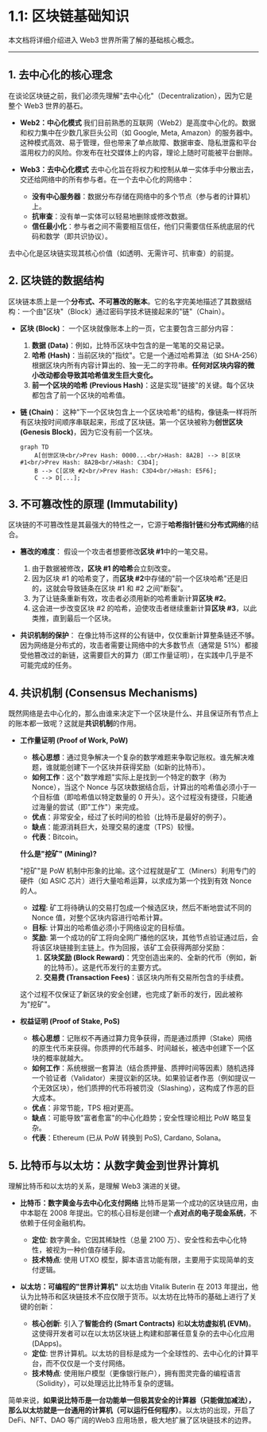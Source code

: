 # 1.1: 区块链基础知识

本文档将详细介绍进入 Web3 世界所需了解的基础核心概念。

---

## 1. 去中心化的核心理念

在谈论区块链之前，我们必须先理解"去中心化"（Decentralization），因为它是整个 Web3 世界的基石。

-   **Web2：中心化模式**
    我们目前熟悉的互联网（Web2）是高度中心化的。数据和权力集中在少数几家巨头公司（如 Google, Meta, Amazon）的服务器中。这种模式高效、易于管理，但也带来了单点故障、数据审查、隐私泄露和平台滥用权力的风险。你发布在社交媒体上的内容，理论上随时可能被平台删除。

-   **Web3：去中心化模式**
    去中心化旨在将权力和控制从单一实体手中分散出去，交还给网络中的所有参与者。在一个去中心化的网络中：
    -   **没有中心服务器**：数据分布存储在网络中的多个节点（参与者的计算机）上。
    -   **抗审查**：没有单一实体可以轻易地删除或修改数据。
    -   **信任最小化**：参与者之间不需要相互信任，他们只需要信任系统底层的代码和数学（即共识协议）。

去中心化是区块链实现其核心价值（如透明、无需许可、抗审查）的前提。

## 2. 区块链的数据结构

区块链本质上是一个**分布式、不可篡改的账本**。它的名字完美地描述了其数据结构：一个由"区块"（Block）通过密码学技术链接起来的"链"（Chain）。

-   **区块 (Block)**：
    一个区块就像账本上的一页，它主要包含三部分内容：
    1.  **数据 (Data)**：例如，比特币区块中包含的是一笔笔的交易记录。
    2.  **哈希 (Hash)**：当前区块的"指纹"。它是一个通过哈希算法（如 SHA-256）根据区块内所有内容计算出的、独一无二的字符串。**任何对区块内容的微小改动都会导致其哈希值发生巨大变化。**
    3.  **前一个区块的哈希 (Previous Hash)**：这是实现"链接"的关键。每个区块都包含了前一个区块的哈希值。

-   **链 (Chain)**：
    这种"下一个区块包含上一个区块哈希"的结构，像链条一样将所有区块按时间顺序串联起来，形成了区块链。第一个区块被称为**创世区块 (Genesis Block)**，因为它没有前一个区块。

    ```mermaid
    graph TD
        A[创世区块<br/>Prev Hash: 0000...<br/>Hash: 8A2B] --> B[区块 #1<br/>Prev Hash: 8A2B<br/>Hash: C3D4];
        B --> C[区块 #2<br/>Prev Hash: C3D4<br/>Hash: E5F6];
        C --> D[...];
    ```

## 3. 不可篡改性的原理 (Immutability)

区块链的不可篡改性是其最强大的特性之一，它源于**哈希指针链**和**分布式网络**的结合。

-   **篡改的难度**：
    假设一个攻击者想要修改**区块 #1**中的一笔交易。
    1.  由于数据被修改，**区块 #1 的哈希**会立刻改变。
    2.  因为区块 #1 的哈希变了，而**区块 #2**中存储的"前一个区块哈希"还是旧的，这就会导致链条在区块 #1 和 #2 之间"断裂"。
    3.  为了让链条重新有效，攻击者必须用新的哈希重新计算**区块 #2**。
    4.  这会进一步改变区块 #2 的哈希，迫使攻击者继续重新计算**区块 #3**，以此类推，直到最后一个区块。

-   **共识机制的保护**：
    在像比特币这样的公有链中，仅仅重新计算整条链还不够。因为网络是分布式的，攻击者需要让网络中的大多数节点（通常是 51%）都接受他篡改过的新链，这需要巨大的算力（即工作量证明），在实践中几乎是不可能完成的任务。

## 4. 共识机制 (Consensus Mechanisms)

既然网络是去中心化的，那么由谁来决定下一个区块是什么、并且保证所有节点上的账本都一致呢？这就是**共识机制**的作用。

-   **工作量证明 (Proof of Work, PoW)**
    -   **核心思想**：通过竞争解决一个复杂的数学难题来争取记账权。谁先解决难题，谁就能创建下一个区块并获得奖励（如新的比特币）。
    -   **如何工作**：这个"数学难题"实际上是找到一个特定的数字（称为 Nonce），当这个 Nonce 与区块数据结合后，计算出的哈希值必须小于一个目标值（即哈希值以特定数量的 0 开头）。这个过程没有捷径，只能通过海量的尝试（即"工作"）来完成。
    -   **优点**：非常安全，经过了长时间的检验（比特币是最好的例子）。
    -   **缺点**：能源消耗巨大，处理交易的速度（TPS）较慢。
    -   **代表**：Bitcoin。

    **什么是"挖矿" (Mining)?**

    "挖矿"是 PoW 机制中形象的比喻。这个过程就是矿工（Miners）利用专门的硬件（如 ASIC 芯片）进行大量哈希运算，以求成为第一个找到有效 Nonce 的人。
    - **过程**: 矿工将待确认的交易打包成一个候选区块，然后不断地尝试不同的 Nonce 值，对整个区块内容进行哈希计算。
    - **目标**: 计算出的哈希值必须小于网络设定的目标值。
    - **奖励**: 第一个成功的矿工将向全网广播他的区块，其他节点验证通过后，会将该区块链接到主链上。作为回报，该矿工会获得两部分奖励：
        1.  **区块奖励 (Block Reward)**：凭空创造出来的、全新的代币（例如，新的比特币）。这是代币发行的主要方式。
        2.  **交易费 (Transaction Fees)**：该区块内所有交易所包含的手续费。
    
    这个过程不仅保证了新区块的安全创建，也完成了新币的发行，因此被称为"挖矿"。

-   **权益证明 (Proof of Stake, PoS)**
    -   **核心思想**：记账权不再通过算力竞争获得，而是通过质押（Stake）网络的原生代币来获得。你质押的代币越多、时间越长，被选中创建下一个区块的概率就越大。
    -   **如何工作**：系统根据一套算法（结合质押量、质押时间等因素）随机选择一个验证者（Validator）来提议新的区块。如果验证者作恶（例如提议一个无效区块），他们质押的代币将被罚没（Slashing），这构成了作恶的巨大成本。
    -   **优点**：非常节能，TPS 相对更高。
    -   **缺点**：可能导致"富者愈富"的中心化趋势；安全性理论相比 PoW 略显复杂。
    -   **代表**：Ethereum (已从 PoW 转换到 PoS), Cardano, Solana。

## 5. 比特币与以太坊：从数字黄金到世界计算机

理解比特币和以太坊的关系，是理解 Web3 演进的关键。

-   **比特币：数字黄金与去中心化支付网络**
    比特币是第一个成功的区块链应用，由中本聪在 2008 年提出。它的核心目标是创建一个**点对点的电子现金系统**，不依赖于任何金融机构。
    -   **定位**: 数字黄金。它因其稀缺性（总量 2100 万）、安全性和去中心化特性，被视为一种价值存储手段。
    -   **技术特点**: 使用 UTXO 模型，脚本语言功能有限，主要用于实现简单的支付逻辑。

-   **以太坊：可编程的"世界计算机"**
    以太坊由 Vitalik Buterin 在 2013 年提出，他认为比特币和区块链技术不应仅限于货币。以太坊在比特币的基础上进行了关键的创新：
    -   **核心创新**: 引入了**智能合约 (Smart Contracts)** 和**以太坊虚拟机 (EVM)**。这使得开发者可以在以太坊区块链上构建和部署任意复杂的去中心化应用 (DApps)。
    -   **定位**: 世界计算机。以太坊的目标是成为一个全球性的、去中心化的计算平台，而不仅仅是一个支付网络。
    -   **技术特点**: 使用账户模型（更像银行账户），拥有图灵完备的编程语言（Solidity），可以处理远比比特币复杂的逻辑。

简单来说，**如果说比特币是一台功能单一但极其安全的计算器（只能做加减法），那么以太坊就是一台通用的计算机（可以运行任何程序）**。以太坊的出现，开启了 DeFi、NFT、DAO 等广阔的Web3 应用场景，极大地扩展了区块链技术的边界。 